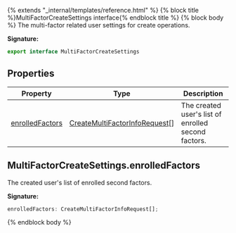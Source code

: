 {% extends "_internal/templates/reference.html" %}
{% block title %}MultiFactorCreateSettings interface{% endblock title %}
{% block body %}
The multi-factor related user settings for create operations.

<b>Signature:</b>

```typescript
export interface MultiFactorCreateSettings 
```

## Properties

|  Property | Type | Description |
|  --- | --- | --- |
|  [enrolledFactors](./firebase-admin.auth.multifactorcreatesettings.md#multifactorcreatesettingsenrolledfactors) | [CreateMultiFactorInfoRequest](./firebase-admin.auth.createmultifactorinforequest.md#createmultifactorinforequest_interface)<!-- -->\[\] | The created user's list of enrolled second factors. |

## MultiFactorCreateSettings.enrolledFactors

The created user's list of enrolled second factors.

<b>Signature:</b>

```typescript
enrolledFactors: CreateMultiFactorInfoRequest[];
```
{% endblock body %}
